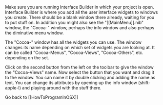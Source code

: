 

Make sure you are running Interface Builder in which your project is open.  Interface Builder is where you add all the user interface widgets to windows you create.  There should be a blank window there already, waiting for you to put stuff on.  In addition you might also see the "[[MainMenu]].nib" window, the "Cocoa-" window, perhaps the info window and also perhaps the diminutive menu window.

The "Cocoa-" window has all the widgets you can use.  The window changes its name depending on which set of widgets you are looking at.  It can be called "Cocoa-Menus", "Cocoa-Views", "Cocoa-Others", etc. depending on the set.

Click on the second button from the left on the toolbar to give the window the "Cocoa-Views" name.  Now select the button that you want and drag it to the window.  You can name it by double clicking and adding the name as text.  You can change its attributes by opening up the info window (shift-apple-I) and playing around with the stuff there.

Go back to [[HowToProgramInOSX]]